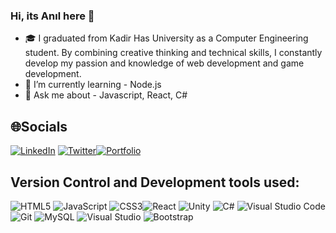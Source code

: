 ### Hi, its Anıl here 👋

- 🎓 I graduated from Kadir Has University as a Computer Engineering student. By combining creative thinking and technical skills, I constantly develop my passion and knowledge of web development and game development.
- 🌱 I’m currently learning - Node.js
- 💬 Ask me about - Javascript, React, C#

## 🌐Socials
[![LinkedIn](https://img.shields.io/badge/linkedin-%230077B5.svg?style=for-the-badge&logo=linkedin&logoColor=white)](https://www.linkedin.com/in/anilaltan)
[![Twitter](https://img.shields.io/badge/Twitter-%231DA1F2.svg?style=for-the-badge&logo=Twitter&logoColor=white)](https://twitter.com/altn_anl)[![Portfolio](https://img.shields.io/badge/Portfolio-%23000000.svg?style=for-the-badge&logo=firefox&logoColor=#FF7139)](https://anilaltan.dev)

## Version Control and Development tools used:
![HTML5](https://img.shields.io/badge/html5-%23E34F26.svg?style=for-the-badge&logo=html5&logoColor=white) ![JavaScript](https://img.shields.io/badge/javascript-%23323330.svg?style=for-the-badge&logo=javascript&logoColor=%23F7DF1E) ![CSS3](https://img.shields.io/badge/css3-%231572B6.svg?style=for-the-badge&logo=css3&logoColor=white )![React](https://img.shields.io/badge/react-%2320232a.svg?style=for-the-badge&logo=react&logoColor=%2361DAFB) ![Unity](https://img.shields.io/badge/unity-%23000000.svg?style=for-the-badge&logo=unity&logoColor=white)	![C#](https://img.shields.io/badge/c%23-%23239120.svg?style=for-the-badge&logo=c-sharp&logoColor=white) ![Visual Studio Code](https://img.shields.io/badge/Visual%20Studio%20Code-0078d7.svg?style=for-the-badge&logo=visual-studio-code&logoColor=white) ![Git](https://img.shields.io/badge/git-%23F05033.svg?style=for-the-badge&logo=git&logoColor=white) ![MySQL](https://img.shields.io/badge/mysql-%2300f.svg?style=for-the-badge&logo=mysql&logoColor=white) ![Visual Studio](https://img.shields.io/badge/Visual%20Studio-5C2D91.svg?style=for-the-badge&logo=visual-studio&logoColor=white) ![Bootstrap](https://img.shields.io/badge/bootstrap-%238511FA.svg?style=for-the-badge&logo=bootstrap&logoColor=white)
<!--
**anilaltan/anilaltan** is a ✨ _special_ ✨ repository because its `README.md` (this file) appears on your GitHub profile.
👋 Merhaba! Ben Anıl Altan.



💼 Doğuş Teknoloji'de web geliştirme stajyeri olarak çalıştığım süre boyunca, C#, JavaScript, ve ASP.NET gibi teknolojileri kullanarak çeşitli web uygulamalarını geliştirdim. Takım içindeki etkileşimlerim ve önerilerimle projelerin kalitesine katkıda bulundum.



Here are some ideas to get you started:

- 🔭 I’m currently working on ...
- 🌱 I’m currently learning ...
- 👯 I’m looking to collaborate on ...
- 🤔 I’m looking for help with ...
- 💬 Ask me about ...
- 📫 How to reach me: ...
- 😄 Pronouns: ...
- ⚡ Fun fact: ...
-->
